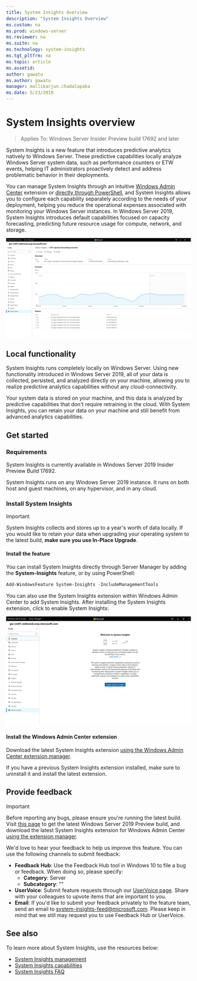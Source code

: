 ```yaml
---
title: System Insights Overview
description: "System Insights Overview"
ms.custom: na
ms.prod: windows-server
ms.reviewer: na
ms.suite: na
ms.technology: system-insights
ms.tgt_pltfrm: na
ms.topic: article
ms.assetid: 
author: gawatu
ms.author: gawatu
manager: mallikarjun.chadalapaka
ms.date: 5/23/2018
---
```

# System Insights overview

>Applies To: Windows Server Insider Preview build 17692 and later

System Insights is a new feature that introduces predictive analytics natively to Windows Server. These predictive capabilities locally analyze Windows Server system data, such as performance counters or ETW events, helping IT administrators proactively detect and address problematic behavior in their deployments. 

You can manage System Insights through an intuitive [Windows Admin Center](https://docs.microsoft.com/windows-server/manage/windows-admin-center/overview) extension or [directly through PowerShell](https://aka.ms/SystemInsightsPowerShell), and System Insights allows you to configure each capability separately according to the needs of your deployment, helping you reduce the operational expenses associated with monitoring your Windows Server instances. In Windows Server 2019, System Insights introduces default capabilities focused on capacity forecasting, predicting future resource usage for compute, network, and storage.

![System Insights extension in Windows Admin Center, showing CPU capacity forecasting capability with a graph plotting the forecast](media/cpu-forecasting.png)

## Local functionality
System Insights runs completely locally on Windows Server. Using new functionality introduced in Windows Server 2019, all of your data is collected, persisted, and analyzed directly on your machine, allowing you to realize predictive analytics capabilities without any cloud-connectivity.

Your system data is stored on your machine, and this data is analyzed by predictive capabilities that don't require retraining in the cloud. With System Insights, you can retain your data on your machine and still benefit from advanced analytics capabilities. 


## Get started
### Requirements
System Insights is currently available in Windows Server 2019 Insider Preview Build 17692. 

System Insights runs on any Windows Server 2019 instance. It runs on both host and guest machines, on any hypervisor, and in any cloud.

### Install System Insights

>[!IMPORTANT]
>System Insights collects and stores up to a year's worth of data locally. If you would like to retain your data when upgrading your operating system to the latest build, **make sure you use In-Place Upgrade**.

#### Install the feature
You can install System Insights directly through Server Manager by adding the **System-Insights** feature, or by using PowerShell:

```PowerShell
Add-WindowsFeature System-Insights -IncludeManagementTools
```
You can also use the System Insights extension within Windows Admin Center to add System Insights. After installing the System Insights extension, click to enable System Insights:

![Day 0 experience for System Insights extension.](media/day-0-page.png)

#### Install the Windows Admin Center extension

Download the latest System Insights extension [using the Windows Admin Center extension manager](https://docs.microsoft.com/en-us/windows-server/manage/windows-admin-center/configure/using-extensions). 

If you have a previous System Insights extension installed, make sure to uninstall it and install the latest extension.

## Provide feedback
>[!IMPORTANT]
>Before reporting any bugs, please ensure you're running the latest build. Visit [this page](https://www.microsoft.com/en-us/software-download/windowsinsiderpreviewserver) to get the latest Windows Server 2019 Preview build, and download the latest System Insights extension for Windows Admin Center [using the extension manager](https://docs.microsoft.com/en-us/windows-server/manage/windows-admin-center/configure/using-extensions).

We'd love to hear your feedback to help us improve this feature. You can use the following channels to submit feedback:
- **Feedback Hub**: Use the Feedback Hub tool in Windows 10 to file a bug or feedback. When doing so, please specify:
    - **Category**: Server 
    - **Subcategory**: ""
- **UserVoice**: Submit feature requests through our [UserVoice page](https://windowsserver.uservoice.com/forums/295056-storage). Share with your colleagues to upvote items that are important to you.
- **Email**: If you'd like to submit your feedback privately to the feature team, send an email to system-insights-feed@microsoft.com. Please keep in mind that we still may request you to use Feedback Hub or UserVoice.

## See also
To learn more about System Insights, use the resources below:
- [System Insights management](system-insights-management.md)
- [System Insights capabilities](system-insights-capabilities.md)
- [System Insights FAQ](system-insights-faq.md)